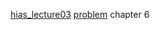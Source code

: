 [hias_lecture03](../../mooc/hias-algorithm/lecture03_2023-09-20.pdf#page=13)
[problem](../../mooc/hias-algorithm/problem.pdf#page=7)
chapter 6